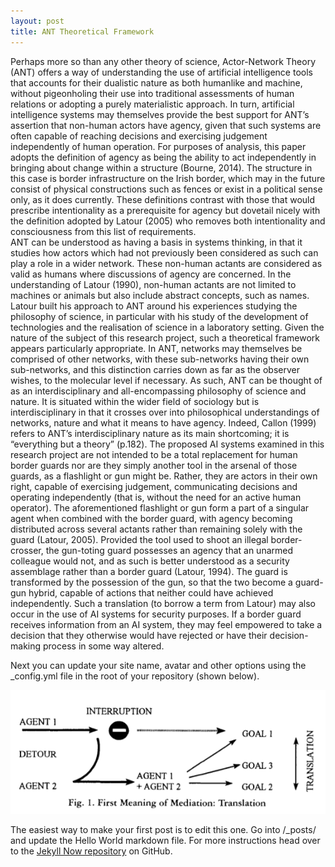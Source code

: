 ```yaml
---
layout: post
title: ANT Theoretical Framework
---
```

Perhaps more so than any other theory of science, Actor-Network Theory (ANT) offers a way of understanding the use of artificial intelligence tools that accounts for their dualistic nature as both humanlike and machine, without pigeonholing their use into traditional assessments of human relations or adopting a purely materialistic approach. In turn, artificial intelligence systems may themselves provide the best support for ANT’s assertion that non-human actors have agency, given that such systems are often capable of reaching decisions and exercising judgement independently of human operation.
For purposes of analysis, this paper adopts the definition of agency as being the ability to act independently in bringing about change within a structure (Bourne, 2014). The structure in this case is border infrastructure on the Irish border, which may in the future consist of physical constructions such as fences or exist in a political sense only, as it does currently. These definitions contrast with those that would prescribe intentionality as a prerequisite for agency but dovetail nicely with the definition adopted by Latour (2005) who removes both intentionality and consciousness from this list of requirements.  
ANT can be understood as having a basis in systems thinking, in that it studies how actors which had not previously been considered as such can play a role in a wider network. These non-human actants are considered as valid as humans where discussions of agency are concerned. In the understanding of Latour (1990), non-human actants are not limited to machines or animals but also include abstract concepts, such as names. Latour built his approach to ANT around his experiences studying the philosophy of science, in particular with his study of the development of technologies and the realisation of science in a laboratory setting. Given the nature of the subject of this research project, such a theoretical framework appears particularly appropriate.
In ANT, networks may themselves be comprised of other networks, with these sub-networks having their own sub-networks, and this distinction carries down as far as the observer wishes, to the molecular level if necessary. As such, ANT can be thought of as an interdisciplinary and all-encompassing philosophy of science and nature. It is situated within the wider field of sociology but is interdisciplinary in that it crosses over into philosophical understandings of networks, nature and what it means to have agency. Indeed, Callon (1999) refers to ANT’s interdisciplinary nature as its main shortcoming; it is “everything but a theory” (p.182).
The proposed AI systems examined in this research project are not intended to be a total replacement for human border guards nor are they simply another tool in the arsenal of those guards, as a flashlight or gun might be. Rather, they are actors in their own right, capable of exercising judgement, communicating decisions and operating independently (that is, without the need for an active human operator). The aforementioned flashlight or gun form a part of a singular agent when combined with the border guard, with agency becoming distributed across several actants rather than remaining solely with the guard (Latour, 2005). Provided the tool used to shoot an illegal border-crosser, the gun-toting guard possesses an agency that an unarmed colleague would not, and as such is better understood as a security assemblage rather than a border guard (Latour, 1994). The guard is transformed by the possession of the gun, so that the two become a guard-gun hybrid, capable of actions that neither could have achieved independently. Such a translation (to borrow a term from Latour) may also occur in the use of AI systems for security purposes. If a border guard receives information from an AI system, they may feel empowered to take a decision that they otherwise would have rejected or have their decision-making process in some way altered. 

Next you can update your site name, avatar and other options using the _config.yml file in the root of your repository (shown below).

![_config.yml](../images/Translation_diagram.png)

The easiest way to make your first post is to edit this one. Go into /_posts/ and update the Hello World markdown file. For more instructions head over to the [Jekyll Now repository](https://github.com/barryclark/jekyll-now) on GitHub.

